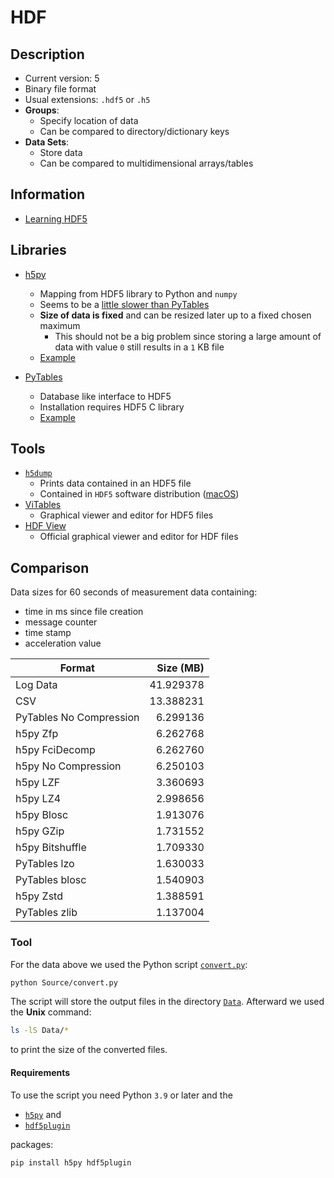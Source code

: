 # HDF

## Description

- Current version: 5
- Binary file format
- Usual extensions: `.hdf5` or `.h5`
- **Groups**:
  - Specify location of data
  - Can be compared to directory/dictionary keys
- **Data Sets**:
  - Store data
  - Can be compared to multidimensional arrays/tables

## Information

- [Learning HDF5](https://portal.hdfgroup.org/display/HDF5/Learning+HDF5)

## Libraries

- [h5py](http://h5py.org)

  - Mapping from HDF5 library to Python and `numpy`
  - Seems to be a [little slower than PyTables](https://stackoverflow.com/questions/57953554)
  - **Size of data is fixed** and can be resized later up to a fixed chosen maximum
    - This should not be a big problem since storing a large amount of data with value `0` still results in a `1` KB file
  - [Example](Source/h5.py)

- [PyTables](http://www.pytables.org)
  - Database like interface to HDF5
  - Installation requires HDF5 C library
  - [Example](Source/pytables.py)

## Tools

- [`h5dump`](https://portal.hdfgroup.org/display/support/Downloads)
  - Prints data contained in an HDF5 file
  - Contained in `HDF5` software distribution ([macOS](https://formulae.brew.sh/formula/hdf5))
- [ViTables](https://vitables.org)
  - Graphical viewer and editor for HDF5 files
- [HDF View](https://www.hdfgroup.org/downloads/hdfview/)
  - Official graphical viewer and editor for HDF files

## Comparison

Data sizes for 60 seconds of measurement data containing:

- time in ms since file creation
- message counter
- time stamp
- acceleration value

| Format                  | Size (MB) |
| ----------------------- | --------: |
| Log Data                | 41.929378 |
| CSV                     | 13.388231 |
| PyTables No Compression |  6.299136 |
| h5py Zfp                |  6.262768 |
| h5py FciDecomp          |  6.262760 |
| h5py No Compression     |  6.250103 |
| h5py LZF                |  3.360693 |
| h5py LZ4                |  2.998656 |
| h5py Blosc              |  1.913076 |
| h5py GZip               |  1.731552 |
| h5py Bitshuffle         |  1.709330 |
| PyTables lzo            |  1.630033 |
| PyTables blosc          |  1.540903 |
| h5py Zstd               |  1.388591 |
| PyTables zlib           |  1.137004 |

### Tool

For the data above we used the Python script [`convert.py`](Source/convert.py):

```sh
python Source/convert.py
```

The script will store the output files in the directory [`Data`](Data). Afterward we used the **Unix** command:

```sh
ls -lS Data/*
```

to print the size of the converted files.

#### Requirements

To use the script you need Python `3.9` or later and the

- [`h5py`](https://www.h5py.org) and
- [`hdf5plugin`](https://pypi.org/project/hdf5plugin/)

packages:

```sh
pip install h5py hdf5plugin
```
